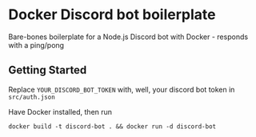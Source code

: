 # Docker Discord bot boilerplate

Bare-bones boilerplate for a Node.js Discord bot with Docker - responds with a ping/pong

## Getting Started

Replace `YOUR_DISCORD_BOT_TOKEN` with, well, your discord bot token in `src/auth.json`

Have Docker installed, then run

```
docker build -t discord-bot . && docker run -d discord-bot
```
